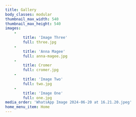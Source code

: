 ```yaml
---
title: Gallery
body_classes: modular
thumbnail_max_width: 540
thumbnail_max_height: 540
images:
    -
        title: 'Image Three'
        full: three.jpg
    -
        title: 'Anna Magee'
        full: anna-magee.jpg
    -
        title: Cromer
        full: cromer.jpg
    -
        title: 'Image Two'
        full: two.jpg
    -
        title: 'Image One'
        full: one.jpg
media_order: 'WhatsApp Image 2024-06-20 at 16.21.20.jpeg'
home_menu_item: Home
---
```


